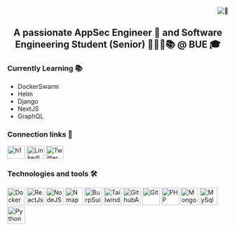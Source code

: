 
<p align="right"> <img src="https://komarev.com/ghpvc/?username=mahmoud0x00&label=%F0%9F%91%80&color=007500" alt="👀" /> </p>
<h2 align="center">A passionate AppSec Engineer 🥷 and Software Engineering Student (Senior) 👨🏻‍💻📚 @ BUE 🎓</h2>

### Currently Learning 📚
- DockerSwarm
- Helm
- Django
- NextJS
- GraphQL

### Connection links 🔗
<p align="left">
    <a href='https://hackerone.com/mahmoud0x00' target='blank'><img align='center' src='https://www.vectorlogo.zone/logos/hackerone/hackerone-icon.svg' alt='h1' target='_blank' height='30' width='40' /></a>
<a href='https://www.linkedin.com/in/mahmoud0x00/' target='blank'><img align='center' src='https://www.vectorlogo.zone/logos/linkedin/linkedin-tile.svg' alt='LinkedIn' target='_blank' height='30' width='40' /></a>
<a href='https://twitter.com/Mahmoud0x00' target='blank'><img align='center' src='https://www.vectorlogo.zone/logos/twitter/twitter-tile.svg' alt='Twitter' target='_blank' height='30' width='40' /></a>
</p>

### Technologies and tools 🛠
<img src='https://www.vectorlogo.zone/logos/docker/docker-tile.svg' alt='Docker' width='40' height='40'/> <img src='https://www.vectorlogo.zone/logos/reactjs/reactjs-icon.svg' alt='ReactJs' width='40' height='40'/> <img src='https://www.vectorlogo.zone/logos/nodejs/nodejs-icon.svg' alt='NodeJS' width='40' height='40'/> <img src='https://nmap.org/images/nmap-project-logo.svg' alt='Nmap' width='40' height='40'/> <img src='https://i.postimg.cc/pVh3xT7j/burp-suite-removebg-preview.png' alt='BurpSuite' width='40' height='40'/> <img src='https://www.vectorlogo.zone/logos/tailwindcss/tailwindcss-icon.svg' alt='Tailwind' width='40' height='40'/> <img src='https://avatars.githubusercontent.com/u/44036562?s=200&v=4' alt='GithubActions' width='40' height='40'/> <img src='https://www.vectorlogo.zone/logos/git-scm/git-scm-icon.svg' alt='Git' width='40' height='40'/> <img src='https://www.vectorlogo.zone/logos/php/php-icon.svg' alt='PHP' width='40' height='40'/> <img src='https://www.vectorlogo.zone/logos/mongodb/mongodb-icon.svg' alt='MongoDB' width='40' height='40'/> <img src='https://www.vectorlogo.zone/logos/mysql/mysql-icon.svg' alt='MySql' width='40' height='40'/> <img src='https://www.vectorlogo.zone/logos/python/python-icon.svg' alt='Python' width='40' height='40'/>
